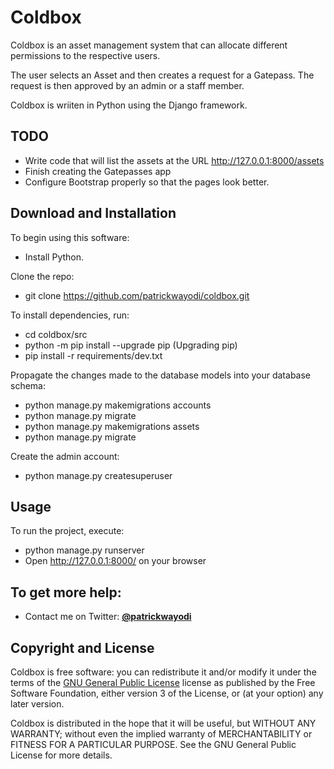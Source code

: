 Coldbox
=======


Coldbox is an asset management system that can allocate different permissions to the 
respective users. 

The user selects an Asset and then creates a request for a Gatepass. The request is then
approved by an admin or a staff member.

Coldbox is wriiten in Python using the Django framework.


## TODO

* Write code that will list the assets at the URL http://127.0.0.1:8000/assets
* Finish creating the Gatepasses app
* Configure Bootstrap properly so that the pages look better.


## Download and Installation

To begin using this software:
* Install Python.

Clone the repo: 
* git clone https://github.com/patrickwayodi/coldbox.git

To install dependencies, run:
* cd coldbox/src
* python -m pip install --upgrade pip (Upgrading pip)
* pip install -r requirements/dev.txt

Propagate the changes made to the database models into your database schema:
* python manage.py makemigrations accounts
* python manage.py migrate
* python manage.py makemigrations assets
* python manage.py migrate

Create the admin account:
* python manage.py createsuperuser


## Usage

To run the project, execute:
* python manage.py runserver
* Open http://127.0.0.1:8000/ on your browser


## To get more help:

* Contact me on Twitter: **[@patrickwayodi](https://www.twitter.com/patrickwayodi)**


## Copyright and License

Coldbox is free software: you can redistribute it and/or modify it under the terms
of the [GNU General Public License](https://www.github.com/patrickwayodi/coldbox/blob/gh-pages/LICENSE)
license as published by the Free Software Foundation, either version 3 of the License,
or (at your option) any later version.

Coldbox is distributed in the hope that it will be useful, but WITHOUT ANY WARRANTY;
without even the implied warranty of MERCHANTABILITY or FITNESS FOR A PARTICULAR PURPOSE.
See the GNU General Public License for more details.
